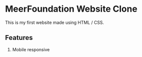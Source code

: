 # MeerFoundation Website Clone
This is my first website made using HTML / CSS.

## Features
1) Mobile responsive

